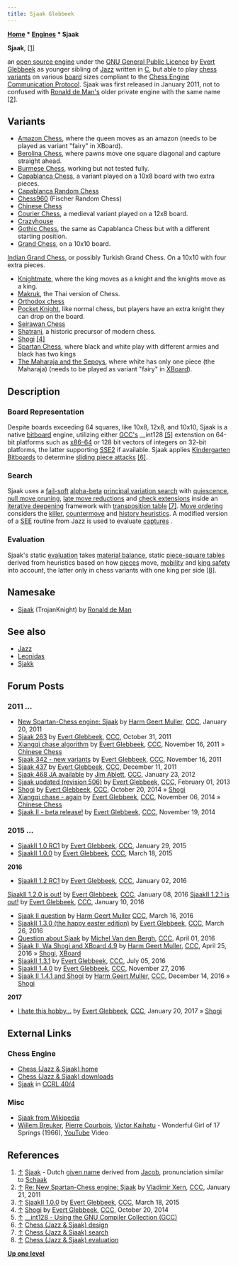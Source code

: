 ```yaml
---
title: Sjaak Glebbeek
---
```

**[Home](Home "Home") \* [Engines](Engines "Engines") \* Sjaak**


**Sjaak**, <a id="cite-note-1" href="#cite-ref-1">[1]</a>  

an [open source engine](Category:Open_Source "Category:Open Source") under the [GNU General Public Licence](Free_Software_Foundation#GPL "Free Software Foundation") by [Evert Glebbeek](Evert_Glebbeek "Evert Glebbeek") as younger sibling of [Jazz](Jazz "Jazz") written in [C](C "C"), but able to play [chess variants](Chess#Variants "Chess") on various [board](Chessboard "Chessboard") sizes compliant to the [Chess Engine Communication Protocol](Chess_Engine_Communication_Protocol "Chess Engine Communication Protocol"). 
Sjaak was first released in January 2011, not to confused with [Ronald de Man's](Ronald_de_Man "Ronald de Man") older private engine with the same name <a id="cite-note-2" href="#cite-ref-2">[2]</a>. 



## Variants


* [Amazon Chess](index.php?title=Amazon_Chess&action=edit&redlink=1 "Amazon Chess (page does not exist)"), where the queen moves as an amazon (needs to be played as variant "fairy" in XBoard).
* [Berolina Chess](index.php?title=Berolina_Chess&action=edit&redlink=1 "Berolina Chess (page does not exist)"), where pawns move one square diagonal and capture straight ahead.
* [Burmese Chess](index.php?title=Burmese_Chess&action=edit&redlink=1 "Burmese Chess (page does not exist)"), working but not tested fully.
* [Capablanca Chess](index.php?title=Capablanca_Chess&action=edit&redlink=1 "Capablanca Chess (page does not exist)"), a variant played on a 10x8 board with two extra pieces.
* [Capablanca Random Chess](index.php?title=Capablanca_Random_Chess&action=edit&redlink=1 "Capablanca Random Chess (page does not exist)")
* [Chess960](Chess960 "Chess960") (Fischer Random Chess)
* [Chinese Chess](Chinese_Chess "Chinese Chess")
* [Courier Chess](index.php?title=Courier_Chess&action=edit&redlink=1 "Courier Chess (page does not exist)"), a medieval variant played on a 12x8 board.
* [Crazyhouse](Crazyhouse "Crazyhouse")
* [Gothic Chess](index.php?title=Gothic_Chess&action=edit&redlink=1 "Gothic Chess (page does not exist)"), the same as Capablanca Chess but with a different starting position.
* [Grand Chess](index.php?title=Grand_Chess&action=edit&redlink=1 "Grand Chess (page does not exist)"), on a 10x10 board.


 [Indian Grand Chess](index.php?title=Indian_Grand_Chess&action=edit&redlink=1 "Indian Grand Chess (page does not exist)"), or possibly Turkish Grand Chess. On a 10x10 with four extra pieces.
* [Knightmate](Knightmate_Chess "Knightmate Chess"), where the king moves as a knight and the knights move as a king.
* [Makruk](index.php?title=Makruk&action=edit&redlink=1 "Makruk (page does not exist)"), the Thai version of Chess.
* [Orthodox chess](Chess "Chess")
* [Pocket Knight](index.php?title=Pocket_Knight&action=edit&redlink=1 "Pocket Knight (page does not exist)"), like normal chess, but players have an extra knight they can drop on the board.
* [Seirawan Chess](index.php?title=Seirawan_Chess&action=edit&redlink=1 "Seirawan Chess (page does not exist)")
* [Shatranj](Shatranj "Shatranj"), a historic precursor of modern chess.
* [Shogi](Shogi "Shogi") <a id="cite-note-4" href="#cite-ref-4">[4]</a>
* [Spartan Chess](index.php?title=Spartan_Chess&action=edit&redlink=1 "Spartan Chess (page does not exist)"), where black and white play with different armies and black has two kings
* [The Maharaja and the Sepoys](index.php?title=The_Maharaja_and_the_Sepoys&action=edit&redlink=1 "The Maharaja and the Sepoys (page does not exist)"), where white has only one piece (the Maharaja) (needs to be played as variant "fairy" in [XBoard](XBoard "XBoard")).


## Description


### Board Representation


Despite boards exceeding 64 squares, like 10x8, 12x8, and 10x10, Sjaak is a native [bitboard](Bitboards "Bitboards") engine, utilizing either [GCC's](Free_Software_Foundation#GCC "Free Software Foundation") \_\_int128 <a id="cite-note-5" href="#cite-ref-5">[5]</a> extenstion on 64-bit platforms such as [x86-64](X86-64 "X86-64") or 128 bit vectors of integers on 32-bit platforms, the latter supporting [SSE2](SSE2 "SSE2") if available. Sjaak applies [Kindergarten Bitboards](Kindergarten_Bitboards "Kindergarten Bitboards") to determine [sliding piece attacks](Sliding_Piece_Attacks "Sliding Piece Attacks") <a id="cite-note-6" href="#cite-ref-6">[6]</a>. 



### Search


Sjaak uses a [fail-soft](Fail-Soft "Fail-Soft") [alpha-beta](Alpha-Beta "Alpha-Beta") [principal variation search](Principal_Variation_Search "Principal Variation Search") with [quiescence](Quiescence_Search "Quiescence Search"), [null move pruning](Null_Move_Pruning "Null Move Pruning"), [late move reductions](Late_Move_Reductions "Late Move Reductions") and [check extensions](Check_Extensions "Check Extensions") inside an [iterative deepening](Iterative_Deepening "Iterative Deepening") framework with [transposition table](Transposition_Table "Transposition Table") <a id="cite-note-7" href="#cite-ref-7">[7]</a>. 
[Move ordering](Move_Ordering "Move Ordering") considers the [killer](Killer_Heuristic "Killer Heuristic"), [countermove](Countermove_Heuristic "Countermove Heuristic") and [history heuristics](History_Heuristic "History Heuristic"). A modified version of a [SEE](Static_Exchange_Evaluation "Static Exchange Evaluation") routine from Jazz is used to evaluate [captures](Captures "Captures") . 



### Evaluation


Sjaak's static [evaluation](Evaluation "Evaluation") takes [material balance](Material#Balance "Material"), static [piece-square tables](Piece-Square_Tables "Piece-Square Tables") derived from heuristics based on how [pieces](Pieces "Pieces") move, [mobility](Mobility "Mobility") and [king safety](King_Safety "King Safety") into account, the latter only in chess variants with one king per side <a id="cite-note-8" href="#cite-ref-8">[8]</a>.



## Namesake


* [Sjaak](Sjaak "Sjaak") (TrojanKnight) by [Ronald de Man](Ronald_de_Man "Ronald de Man")


## See also


* [Jazz](Jazz "Jazz")
* [Leonidas](index.php?title=Leonidas&action=edit&redlink=1 "Leonidas (page does not exist)")
* [Sjakk](Sjakk "Sjakk")


## Forum Posts


### 2011 ...


* [New Spartan-Chess engine: Sjaak](http://www.talkchess.com/forum/viewtopic.php?t=37713) by [Harm Geert Muller](Harm_Geert_Muller "Harm Geert Muller"), [CCC](CCC "CCC"), January 20, 2011
* [Sjaak 263](http://www.talkchess.com/forum/viewtopic.php?t=40956) by [Evert Glebbeek](Evert_Glebbeek "Evert Glebbeek"), [CCC](CCC "CCC"), October 31, 2011
* [Xiangqi chase algorithm](http://www.talkchess.com/forum/viewtopic.php?t=41110) by [Evert Glebbeek](Evert_Glebbeek "Evert Glebbeek"), [CCC](CCC "CCC"), November 16, 2011 » [Chinese Chess](Chinese_Chess "Chinese Chess")
* [Sjaak 342 - new variants](http://www.talkchess.com/forum/viewtopic.php?t=41115) by [Evert Glebbeek](Evert_Glebbeek "Evert Glebbeek"), [CCC](CCC "CCC"), November 16, 2011
* [Sjaak 437](http://www.talkchess.com/forum/viewtopic.php?t=41418) by [Evert Glebbeek](Evert_Glebbeek "Evert Glebbeek"), [CCC](CCC "CCC"), December 11, 2011
* [Sjaak 468 JA available](http://www.talkchess.com/forum/viewtopic.php?t=42126) by [Jim Ablett](Jim_Ablett "Jim Ablett"), [CCC](CCC "CCC"), January 23, 2012
* [Sjaak updated (revision 506)](http://www.talkchess.com/forum/viewtopic.php?t=47075) by [Evert Glebbeek](Evert_Glebbeek "Evert Glebbeek"), [CCC](CCC "CCC"), February 01, 2013
* [Shogi](http://www.talkchess.com/forum/viewtopic.php?t=54092) by [Evert Glebbeek](Evert_Glebbeek "Evert Glebbeek"), [CCC](CCC "CCC"), October 20, 2014 » [Shogi](Shogi "Shogi")
* [Xiangqi chase - again](http://www.talkchess.com/forum/viewtopic.php?t=54258) by [Evert Glebbeek](Evert_Glebbeek "Evert Glebbeek"), [CCC](CCC "CCC"), November 06, 2014 » [Chinese Chess](Chinese_Chess "Chinese Chess")
* [Sjaak II - beta release!](http://www.talkchess.com/forum/viewtopic.php?t=54390) by [Evert Glebbeek](Evert_Glebbeek "Evert Glebbeek"), [CCC](CCC "CCC"), November 19, 2014


### 2015 ...


* [SjaakII 1.0 RC1](http://www.talkchess.com/forum/viewtopic.php?t=55140) by [Evert Glebbeek](Evert_Glebbeek "Evert Glebbeek"), [CCC](CCC "CCC"), January 29, 2015
* [SjaakII 1.0.0](http://www.talkchess.com/forum/viewtopic.php?t=55705) by [Evert Glebbeek](Evert_Glebbeek "Evert Glebbeek"), [CCC](CCC "CCC"), March 18, 2015


**2016**



* [SjaakII 1.2 RC1](http://www.talkchess.com/forum/viewtopic.php?t=58787) by [Evert Glebbeek](Evert_Glebbeek "Evert Glebbeek"), [CCC](CCC "CCC"), January 02, 2016


 [SjaakII 1.2.0 is out!](http://www.talkchess.com/forum/viewtopic.php?t=58787&start=12) by [Evert Glebbeek](Evert_Glebbeek "Evert Glebbeek"), [CCC](CCC "CCC"), January 08, 2016
 [SjaakII 1.2.1 is out!](http://www.talkchess.com/forum/viewtopic.php?t=58787&start=28) by [Evert Glebbeek](Evert_Glebbeek "Evert Glebbeek"), [CCC](CCC "CCC"), January 10, 2016
* [Sjaak II question](http://www.talkchess.com/forum/viewtopic.php?t=59531) by [Harm Geert Muller](Harm_Geert_Muller "Harm Geert Muller") [CCC](CCC "CCC"), March 16, 2016
* [SjaakII 1.3.0 (the happy easter edition)](http://www.talkchess.com/forum/viewtopic.php?t=59644) by [Evert Glebbeek](Evert_Glebbeek "Evert Glebbeek"), [CCC](CCC "CCC"), March 26, 2016
* [Question about Sjaak](http://www.talkchess.com/forum/viewtopic.php?t=59709) by [Michel Van den Bergh](Michel_Van_den_Bergh "Michel Van den Bergh"), [CCC](CCC "CCC"), April 01, 2016
* [Sjaak II, Wa Shogi and XBoard 4.9](http://www.talkchess.com/forum/viewtopic.php?t=59955) by [Harm Geert Muller](Harm_Geert_Muller "Harm Geert Muller"), [CCC](CCC "CCC"), April 25, 2016 » [Shogi](Shogi "Shogi"), [XBoard](XBoard "XBoard")
* [SjaakII 1.3.1](http://www.talkchess.com/forum/viewtopic.php?t=60696) by [Evert Glebbeek](Evert_Glebbeek "Evert Glebbeek"), [CCC](CCC "CCC"), July 05, 2016
* [SjaakII 1.4.0](http://www.talkchess.com/forum/viewtopic.php?t=62283) by [Evert Glebbeek](Evert_Glebbeek "Evert Glebbeek"), [CCC](CCC "CCC"), November 27, 2016
* [Sjaak II 1.4.1 and Shogi](http://www.talkchess.com/forum/viewtopic.php?t=62484) by [Harm Geert Muller](Harm_Geert_Muller "Harm Geert Muller"), [CCC](CCC "CCC"), December 14, 2016 » [Shogi](Shogi "Shogi")


**2017**



* [I hate this hobby...](http://www.talkchess.com/forum/viewtopic.php?t=62878) by [Evert Glebbeek](Evert_Glebbeek "Evert Glebbeek"), [CCC](CCC "CCC"), January 20, 2017 » [Shogi](Shogi "Shogi")


## External Links


### Chess Engine


* [Chess (Jazz & Sjaak) home](http://www.eglebbk.dds.nl/program/chess-index.html)
* [Chess (Jazz & Sjaak) downloads](http://www.eglebbk.dds.nl/program/chess-download.html)
* [Sjaak](http://ccrl.chessdom.com/ccrl/404/cgi/compare_engines.cgi?family=Sjaak&print=Rating+list&print=Results+table&print=LOS+table&print=Ponder+hit+table&print=Eval+difference+table&print=Comopp+gamenum+table&print=Overlap+table&print=Score+with+common+opponents) in [CCRL 40/4](CCRL "CCRL")


### Misc


* [Sjaak from Wikipedia](https://en.wikipedia.org/wiki/Sjaak)
* [Willem Breuker](Category:Willem_Breuker "Category:Willem Breuker"), [Pierre Courbois](Category:Pierre_Courbois "Category:Pierre Courbois"), [Victor Kaihatu](http://www.jazzpodiumdetor.nl/victor-kaihatu/) - Wonderful Girl of 17 Springs (1966), [YouTube](https://en.wikipedia.org/wiki/YouTube) Video


 
## References


1. <a id="cite-ref-1" href="#cite-note-1">↑</a> [Sjaak](https://en.wikipedia.org/wiki/Sjaak) - Dutch [given name](Category:Given_Name "Category:Given Name") derived from [Jacob](https://en.wikipedia.org/wiki/Jacob_%28name%29), pronunciation similar to [Schaak](http://nl.wikipedia.org/wiki/Schaak)
2. <a id="cite-ref-2" href="#cite-note-2">↑</a> [Re: New Spartan-Chess engine: Sjaak](http://www.talkchess.com/forum/viewtopic.php?topic_view=threads&p=389447&t=37713) by [Vladimir Xern](index.php?title=Vladimir_Xern&action=edit&redlink=1 "Vladimir Xern (page does not exist)"), [CCC](CCC "CCC"), January 21, 2011
3. <a id="cite-ref-3" href="#cite-note-3">↑</a> [SjaakII 1.0.0](http://www.talkchess.com/forum/viewtopic.php?t=55705) by [Evert Glebbeek](Evert_Glebbeek "Evert Glebbeek"), [CCC](CCC "CCC"), March 18, 2015
4. <a id="cite-ref-4" href="#cite-note-4">↑</a> [Shogi](http://www.talkchess.com/forum/viewtopic.php?t=54092) by [Evert Glebbeek](Evert_Glebbeek "Evert Glebbeek"), [CCC](CCC "CCC"), October 20, 2014
5. <a id="cite-ref-5" href="#cite-note-5">↑</a> [\_\_int128 - Using the GNU Compiler Collection (GCC)](https://gcc.gnu.org/onlinedocs/gcc-4.7.3/gcc/_005f_005fint128.html#g_t_005f_005fint128)
6. <a id="cite-ref-6" href="#cite-note-6">↑</a> [Chess (Jazz & Sjaak) design](http://www.eglebbk.dds.nl/program/chess-design.html)
7. <a id="cite-ref-7" href="#cite-note-7">↑</a> [Chess (Jazz & Sjaak) search](http://www.eglebbk.dds.nl/program/chess-search.html)
8. <a id="cite-ref-8" href="#cite-note-8">↑</a> [Chess (Jazz & Sjaak) evaluation](http://www.eglebbk.dds.nl/program/chess-eval.html)

**[Up one level](Engines "Engines")**







 
